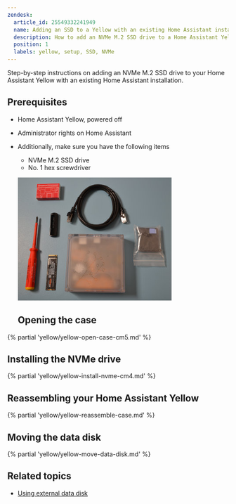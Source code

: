 ```yaml
---
zendesk:
  article_id: 25549332241949
  name: Adding an SSD to a Yellow with an existing Home Assistant installation
  description: How to add an NVMe M.2 SSD drive to a Home Assistant Yellow with an already existing Home Assistant installation
  position: 1
  labels: yellow, setup, SSD, NVMe
---
```


Step-by-step instructions on adding an NVMe M.2 SSD drive to your Home Assistant Yellow with an existing Home Assistant installation.

## Prerequisites

- Home Assistant Yellow, powered off
- Administrator rights on Home Assistant
- Additionally, make sure you have the following items

  - NVMe M.2 SSD drive
  - No. 1 hex screwdriver

  ![Home Assistant Yellow with Ethernet cable, NVMe M.2 SSD drive, and No. 1 hex screwdriver](/static/img/yellow/kit-poe-with-nvme.jpeg)

  ## Opening the case

{% partial 'yellow/yellow-open-case-cm5.md' %}

## Installing the NVMe drive

{% partial 'yellow/yellow-install-nvme-cm4.md' %}

## Reassembling your Home Assistant Yellow

{% partial 'yellow/yellow-reassemble-case.md' %}

## Moving the data disk

{% partial 'yellow/yellow-move-data-disk.md' %}

## Related topics

- [Using external data disk](https://www.home-assistant.io/common-tasks/os/#using-external-data-disk)